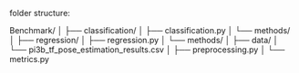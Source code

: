 folder structure:

Benchmark/
│
├── classification/
│   ├── classification.py
│   └── methods/
│
├── regression/
│   ├── regression.py
│   └── methods/
│
├── data/
│   └── pi3b_tf_pose_estimation_results.csv
│
├── preprocessing.py
│
└── metrics.py












